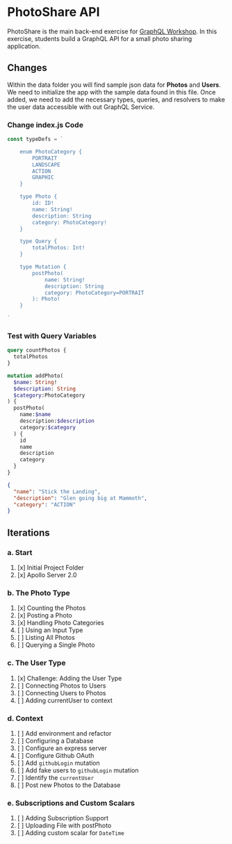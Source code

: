 PhotoShare API
===============
PhotoShare is the main back-end exercise for [GraphQL Workshop](https://www.graphqlworkshop.com). In this exercise, students build a GraphQL API for a small photo sharing application.

Changes
---------------
Within the data folder you will find sample json data for __Photos__ and __Users__. We need to initialize the app with the sample data found in this file. Once added, we need to add the necessary types, queries, and resolvers to make the user data accessible with out GraphQL Service.

### Change index.js Code

```javascript
const typeDefs = `

    enum PhotoCategory {
        PORTRAIT
        LANDSCAPE
        ACTION
        GRAPHIC
    }

    type Photo {
        id: ID!
        name: String!
        description: String
        category: PhotoCategory!
    }

    type Query {
        totalPhotos: Int!
    }

    type Mutation {
        postPhoto(
            name: String! 
            description: String 
            category: PhotoCategory=PORTRAIT
        ): Photo!
    }

`
```

### Test with Query Variables

```graphql
query countPhotos {
  totalPhotos
}

mutation addPhoto(
  $name: String! 
  $description: String
  $category:PhotoCategory
) {
  postPhoto(
    name:$name 
    description:$description
    category:$category
  ) {
    id
    name
    description
    category
  }
}
```

```json
{
  "name": "Stick the Landing",
  "description": "Glen going big at Mammoth",
  "category": "ACTION"
}
```

Iterations
---------------

### a. Start

1. [x] Initial Project Folder
2. [x] Apollo Server 2.0

### b. The Photo Type

1. [x] Counting the Photos 
2. [x] Posting a Photo 
3. [x] Handling Photo Categories 
4. [ ] Using an Input Type 
5. [ ] Listing All Photos 
6. [ ] Querying a Single Photo 

### c. The User Type

1. [x] Challenge: Adding the User Type
2. [ ] Connecting Photos to Users
3. [ ] Connecting Users to Photos
4. [ ] Adding currentUser to context

### d. Context

1. [ ] Add environment and refactor
2. [ ] Configuring a Database
3. [ ] Configure an express server
4. [ ] Configure Github OAuth
5. [ ] Add `githubLogin` mutation
6. [ ] Add fake users to `githubLogin` mutation
7. [ ] Identify the `currentUser`
8. [ ] Post new Photos to the Database

### e. Subscriptions and Custom Scalars

1. [ ] Adding Subscription Support 
2. [ ] Uploading File with postPhoto 
3. [ ] Adding custom scalar for `DateTime`